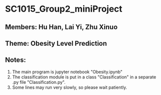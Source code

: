 # SC1015_Group2_miniProject
## Members: Hu Han, Lai Yi, Zhu Xinuo
## Theme: Obesity Level Prediction
## Notes: 
1. The main program is jupyter notebook "Obesity.ipynb"
2. The classification module is put in a class "Classification" in a separate .py file "Classification.py". 
3. Some lines may run very slowly, so please wait patiently.